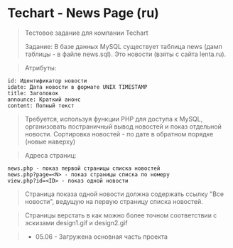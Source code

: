 # Techart - News Page (ru)

> Тестовое задание для компании Techart
>
> Задание: 
В базе данных MySQL существует таблица news (дамп таблицы - в файле news.sql).
Это новости (взяты с сайта lenta.ru).

> Атрибуты:

    id: Идентификатор новости
    idate: Дата новости в формате UNIX TIMESTAMP
    title: Заголовок
    announce: Краткий анонс
    content: Полный текст

> Требуется, используя функции PHP для доступа к MySQL, организовать постраничный вывод новостей и показ отдельной новости.
> Сортировка новостей - по дате в обратном порядке (новые наверху)

> Адреса страниц:

    news.php - показ первой страницы списка новостей
    news.php?page=<N> - показ страницы списка по номеру
    view.php?id=<ID> - показ одной новости

> Страница показа одной новости должна содержать ссылку "Все новости", ведущую на первую страницу списка новостей.

> Страницы верстать в как можно более точном соответствии с эскизами design1.gif и design2.gif

> - 05.06 - Загружена основная часть проекта
